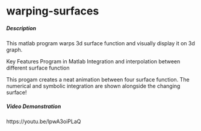 # warping-surfaces
<h5> Description </h5> 
This matlab program warps 3d surface function and visually display it on 3d graph.

Key Features
Program in Matlab
Integration and interpolation between different surface function

This progam creates a neat animation between four surface function. 
The numerical and symbolic integration are shown alongside the changing surface!

<h5> Video Demonstration </h5>
https://youtu.be/lpwA3oiPLaQ
